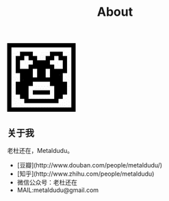 ﻿---
layout: page
title: About
permalink: /about
---

<img src="/image/logo.jpg" />

<h2>关于我</h2>

<p>老杜还在，Metaldudu。</p>


<ul>
<li>[豆瓣](http://www.douban.com/people/metaldudu/)</li>
<li>[知乎](http://www.zhihu.com/people/metaldudu)</li>
<li>微信公众号：老杜还在</li>
<li>MAIL:metaldudu@gmail.com</li>
</ul>